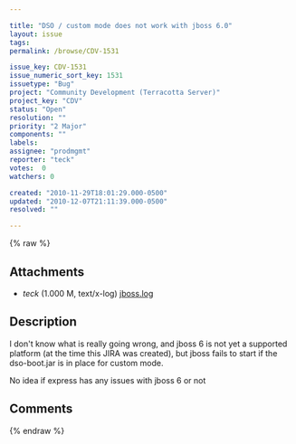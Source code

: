```yaml
---

title: "DSO / custom mode does not work with jboss 6.0"
layout: issue
tags: 
permalink: /browse/CDV-1531

issue_key: CDV-1531
issue_numeric_sort_key: 1531
issuetype: "Bug"
project: "Community Development (Terracotta Server)"
project_key: "CDV"
status: "Open"
resolution: ""
priority: "2 Major"
components: ""
labels: 
assignee: "prodmgmt"
reporter: "teck"
votes:  0
watchers: 0

created: "2010-11-29T18:01:29.000-0500"
updated: "2010-12-07T21:11:39.000-0500"
resolved: ""

---
```




{% raw %}


## Attachments

* <em>teck</em> (1.000 M, text/x-log) [jboss.log](/attachments/CDV/CDV-1531/jboss.log)




## Description

<div markdown="1" class="description">

I don't know what is really going wrong, and jboss 6 is not yet a supported platform (at the time this JIRA was created), but jboss fails to start if the dso-boot.jar is in place for custom mode. 

No idea if express has any issues with jboss 6 or not



</div>

## Comments



{% endraw %}
